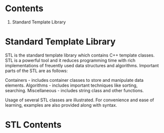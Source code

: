 # Contents
1. Standard Template Library

# Standard Template Library
STL is the standard template library which contains C++ template classes. STL is a powerful tool and it reduces programming time with rich implementations of freuently used data structures and algorithms. Important parts of the STL are as follows:

Containers - includes container classes to store and manipulate data elements.
Algorithms - includes important techniques like sorting, searching.
Miscellaneous - includes string class and other functions.

Usage of several STL classes are illustrated. For convenience and ease of learning, examples are also provided along with syntax.

# STL Contents
